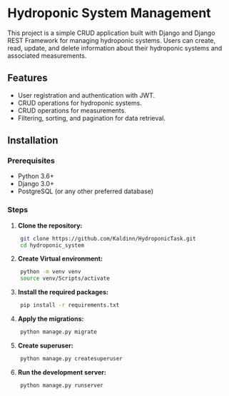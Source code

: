 # Hydroponic System Management

This project is a simple CRUD application built with Django and Django REST Framework for managing hydroponic systems. Users can create, read, update, and delete information about their hydroponic systems and associated measurements.

## Features

- User registration and authentication with JWT.
- CRUD operations for hydroponic systems.
- CRUD operations for measurements.
- Filtering, sorting, and pagination for data retrieval.

## Installation

### Prerequisites

- Python 3.6+
- Django 3.0+
- PostgreSQL (or any other preferred database)

### Steps

1. **Clone the repository:**

```bash
    git clone https://github.com/Kaldinn/HydroponicTask.git
    cd hydroponic_system
```

2. **Create Virtual environment:**

```bash
    python -m venv venv
    source venv/Scripts/activate 
```

3. **Install the required packages:**

```bash
    pip install -r requirements.txt
```

4. **Apply the migrations:**

```bash
    python manage.py migrate
```

5. **Create superuser:**

```bash
    python manage.py createsuperuser
```

6. **Run the development server:**

```bash
    python manage.py runserver
```
